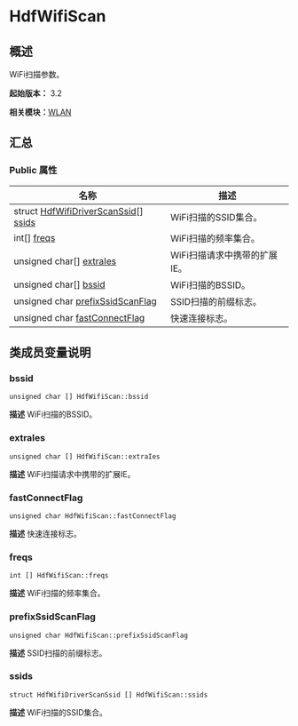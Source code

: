 # HdfWifiScan


## 概述

WiFi扫描参数。

**起始版本：** 3.2

**相关模块：**[WLAN](_w_l_a_n_v10.md)


## 汇总


### Public 属性

| 名称 | 描述 | 
| -------- | -------- |
| struct [HdfWifiDriverScanSsid](_hdf_wifi_driver_scan_ssid_v10.md)[] [ssids](#ssids) | WiFi扫描的SSID集合。  | 
| int[] [freqs](#freqs) | WiFi扫描的频率集合。  | 
| unsigned char[] [extraIes](#extraies) | WiFi扫描请求中携带的扩展IE。  | 
| unsigned char[] [bssid](#bssid) | WiFi扫描的BSSID。  | 
| unsigned char [prefixSsidScanFlag](#prefixssidscanflag) | SSID扫描的前缀标志。  | 
| unsigned char [fastConnectFlag](#fastconnectflag) | 快速连接标志。  | 


## 类成员变量说明


### bssid

```
unsigned char [] HdfWifiScan::bssid
```
**描述**
WiFi扫描的BSSID。


### extraIes

```
unsigned char [] HdfWifiScan::extraIes
```
**描述**
WiFi扫描请求中携带的扩展IE。


### fastConnectFlag

```
unsigned char HdfWifiScan::fastConnectFlag
```
**描述**
快速连接标志。


### freqs

```
int [] HdfWifiScan::freqs
```
**描述**
WiFi扫描的频率集合。


### prefixSsidScanFlag

```
unsigned char HdfWifiScan::prefixSsidScanFlag
```
**描述**
SSID扫描的前缀标志。


### ssids

```
struct HdfWifiDriverScanSsid [] HdfWifiScan::ssids
```
**描述**
WiFi扫描的SSID集合。
